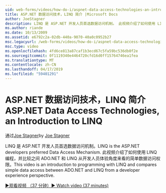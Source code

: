 ```yaml
---
uid: web-forms/videos/how-do-i/aspnet-data-access-technologies-an-introduction-to-linq
title: ASP.NET 数据访问技术，LINQ 简介 |Microsoft Docs
author: JoeStagner
description: LINQ 是 ASP.NET 开发人员首选数据访问机制。 此视频介绍了如何使用 LINQ 编程，并将进行比较的简单数据访问 betwee...
ms.author: riande
ms.date: 10/13/2009
ms.assetid: e6792c2a-02db-440a-9070-40a0c0952b27
msc.legacyurl: /web-forms/videos/how-do-i/aspnet-data-access-technologies-an-introduction-to-linq
msc.type: video
ms.openlocfilehash: 4fd6ce813a87caf1b3ecd67c5fa59bc536db0f2e
ms.sourcegitcommit: 0f1119340e4464720cfd16d0ff15764746ea1fea
ms.translationtype: MT
ms.contentlocale: zh-CN
ms.lasthandoff: 04/17/2019
ms.locfileid: "59401291"
---
```

# <a name="aspnet-data-access-technologies-an-introduction-to-linq"></a><span data-ttu-id="6cebf-104">ASP.NET 数据访问技术，LINQ 简介</span><span class="sxs-lookup"><span data-stu-id="6cebf-104">ASP.NET Data Access Technologies, an Introduction to LINQ</span></span>

<span data-ttu-id="6cebf-105">通过[Joe Stagner](https://github.com/JoeStagner)</span><span class="sxs-lookup"><span data-stu-id="6cebf-105">by [Joe Stagner](https://github.com/JoeStagner)</span></span>

<span data-ttu-id="6cebf-106">LINQ 是 ASP.NET 开发人员首选数据访问机制。</span><span class="sxs-lookup"><span data-stu-id="6cebf-106">LINQ is the ASP.NET developers preferred Data Access Mechanism.</span></span> <span data-ttu-id="6cebf-107">此视频介绍了如何使用 LINQ 编程，并比较之间 ADO.NET 和 LINQ 从开发人员体验角度来看的简单数据访问权限。</span><span class="sxs-lookup"><span data-stu-id="6cebf-107">This video is an introduction to programming with LINQ and compares simple data access between ADO.NET and LINQ from a developer experience perspective.</span></span>

[<span data-ttu-id="6cebf-108">&#9654;观看视频 （37 分钟）</span><span class="sxs-lookup"><span data-stu-id="6cebf-108">&#9654; Watch video (37 minutes)</span></span>](https://channel9.msdn.com/Blogs/ASP-NET-Site-Videos/aspnet-data-access-technologies-an-introduction-to-linq)
